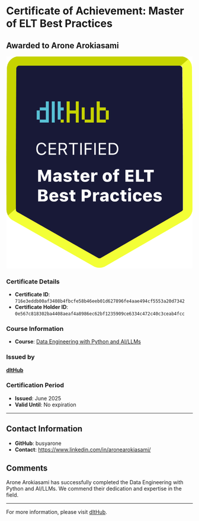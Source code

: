 
# Certificate of Achievement: Master of ELT Best Practices

## Awarded to **Arone Arokiasami**

![Course Image](../badges/dlt_master_elt_best_practices_badge.png)

### Certificate Details
- **Certificate ID**: `716e3eddb00af3408b4fbcfe58b46eeb01d627896fe4aae494cf5553a20d7342`
- **Certificate Holder ID**: `0e567c818302ba4408aeaf4a8986ec62bf1235909ce6334c472c40c3ceab4fcc`

### Course Information
- **Course**: [Data Engineering with Python and AI/LLMs](https://www.youtube.com/watch?v=T23Bs75F7ZQ)

### Issued by
[**dltHub**](https://dlthub.com/) 

### Certification Period
- **Issued**: June 2025
- **Valid Until**: No expiration

---

## Contact Information
- **GitHub**: busyarone
- **Contact**: https://www.linkedin.com/in/aronearokiasami/

## Comments
Arone Arokiasami has successfully completed the Data Engineering with Python and AI/LLMs. We commend their dedication and expertise in the field.

---

For more information, please visit [dltHub](https://dlthub.com/).
    